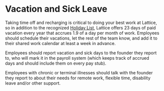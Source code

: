 # Vacation and Sick Leave

Taking time off and recharging is critical to doing your best work at Lattice, so in addition to the recognized [Holiday List](https://github.com/carlosnasillo/handbook/blob/master/Benefits%20and%20Perks/Holiday%20List.md), Lattice offers 23 days of paid vacation every year that accrues 1.9 of a day per month of work. Employees should schedule their vacations, let the rest of the team know, and add it to their shared work calendar at least a week in advance.

Employees should report vacation and sick days to the founder they report to, who will mark it in the payroll system (which keeps track of accrued days and should include them on every pay stub).

Employees with chronic or terminal illnesses should talk with the founder they report to about their needs for remote work, flexible time, disability leave and/or other support.
